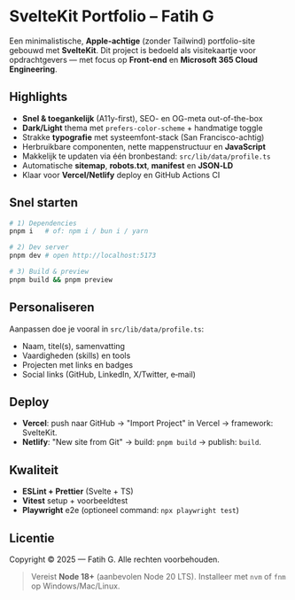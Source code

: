 # SvelteKit Portfolio – Fatih G

Een minimalistische, **Apple-achtige** (zonder Tailwind) portfolio-site gebouwd met **SvelteKit**. 
Dit project is bedoeld als visitekaartje voor opdrachtgevers — met focus op **Front-end** en **Microsoft 365 Cloud Engineering**.

## Highlights
- **Snel & toegankelijk** (A11y-first), SEO- en OG-meta out-of-the-box
- **Dark/Light** thema met `prefers-color-scheme` + handmatige toggle
- Strakke **typografie** met systeemfont-stack (San Francisco-achtig)
- Herbruikbare componenten, nette mappenstructuur en **JavaScript**
- Makkelijk te updaten via één bronbestand: `src/lib/data/profile.ts`
- Automatische **sitemap**, **robots.txt**, **manifest** en **JSON‑LD**
- Klaar voor **Vercel/Netlify** deploy en GitHub Actions CI

## Snel starten

```bash
# 1) Dependencies
pnpm i   # of: npm i / bun i / yarn

# 2) Dev server
pnpm dev # open http://localhost:5173

# 3) Build & preview
pnpm build && pnpm preview
```

## Personaliseren
Aanpassen doe je vooral in `src/lib/data/profile.ts`:
- Naam, titel(s), samenvatting
- Vaardigheden (skills) en tools
- Projecten met links en badges
- Social links (GitHub, LinkedIn, X/Twitter, e‑mail)

## Deploy
- **Vercel**: push naar GitHub → "Import Project" in Vercel → framework: SvelteKit.
- **Netlify**: "New site from Git" → build: `pnpm build` → publish: `build`.

## Kwaliteit
- **ESLint + Prettier** (Svelte + TS)
- **Vitest** setup + voorbeeldtest
- **Playwright** e2e (optioneel command: `npx playwright test`)

## Licentie
Copyright © 2025 — Fatih G. Alle rechten voorbehouden.

> Vereist **Node 18+** (aanbevolen Node 20 LTS). Installeer met `nvm` of `fnm` op Windows/Mac/Linux.

